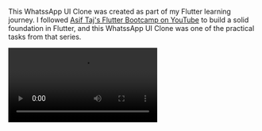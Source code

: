 This WhatssApp UI Clone was created as part of my Flutter learning journey. I followed [Asif Taj's Flutter Bootcamp on YouTube](https://youtu.be/4-oCmX-gBUs?si=BdlNaU1EkUJKVwOX) to build a solid foundation in Flutter, and this WhatssApp UI Clone was one of the practical tasks from that series.

<video src="https://github.com/user-attachments/assets/f3e548cb-b85d-428d-815a-fce3db8f86d0" width="300" controls></video>

